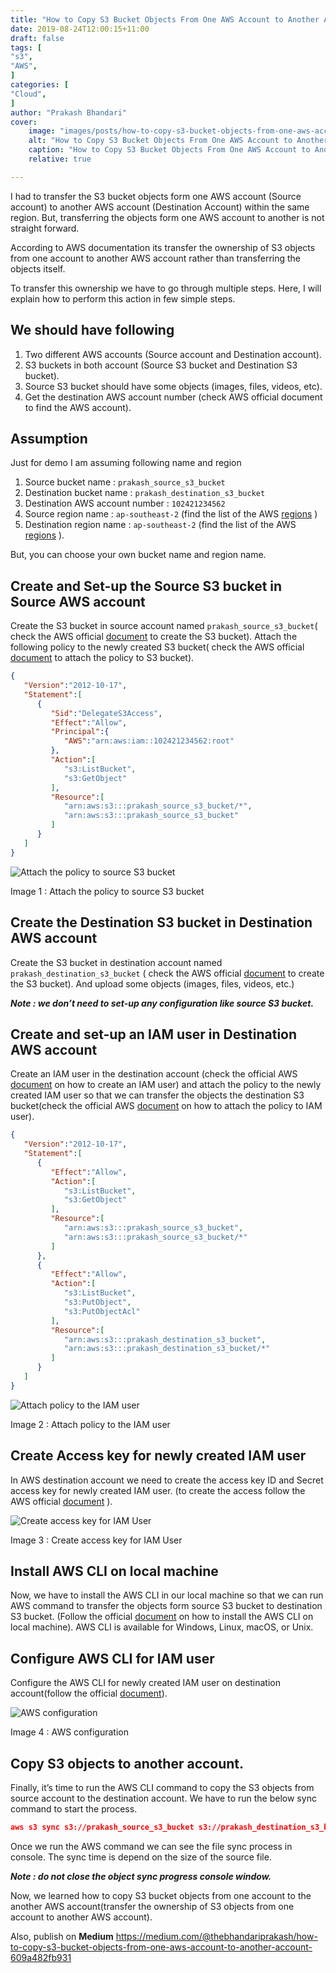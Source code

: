 ```yaml
---
title: "How to Copy S3 Bucket Objects From One AWS Account to Another Account"
date: 2019-08-24T12:00:15+11:00
draft: false
tags: [
"s3",
"AWS",
]
categories: [
"Cloud",
]
author: "Prakash Bhandari"
cover:
    image: "images/posts/how-to-copy-s3-bucket-objects-from-one-aws-account-to-another-account/how-to-copy-s3-bucket-objects-from-one-aws-account-to-another-account.webp"
    alt: "How to Copy S3 Bucket Objects From One AWS Account to Another Account"
    caption: "How to Copy S3 Bucket Objects From One AWS Account to Another Account"
    relative: true

---
```


I had to transfer the S3 bucket objects form one AWS account (Source account) to another AWS account (Destination Account) within the same region.
But, transferring the objects form one AWS account to another is not straight forward.

According to AWS documentation its transfer the ownership of S3 objects from one account to another AWS account rather than transferring the objects itself.

To transfer this ownership we have to go through multiple steps. Here, I will explain how to perform this action in few simple steps.

## We should have following

1. Two different AWS accounts (Source account and Destination account).
2. S3 buckets in both account (Source S3 bucket and Destination S3 bucket).
3. Source S3 bucket should have some objects (images, files, videos, etc).
4. Get the destination AWS account number (check AWS official document to find the AWS account).

## Assumption

Just for demo I am assuming following name and region

1. Source bucket name : `prakash_source_s3_bucket`
2. Destination bucket name : `prakash_destination_s3_bucket`
3. Destination AWS account number : `102421234562`
4. Source region name : `ap-southeast-2` (find the list of the AWS [regions](https://docs.aws.amazon.com/AmazonRDS/latest/UserGuide/Concepts.RegionsAndAvailabilityZones.html) )
5. Destination region name : `ap-southeast-2` (find the list of the AWS [regions](https://docs.aws.amazon.com/AmazonRDS/latest/UserGuide/Concepts.RegionsAndAvailabilityZones.html) ).

But, you can choose your own bucket name and region name.

## Create and Set-up the Source S3 bucket in Source AWS account

Create the S3 bucket in source account named `prakash_source_s3_bucket`( check the AWS official [document](https://docs.aws.amazon.com/AmazonS3/latest/userguide/creating-bucket.html) to create the S3 bucket). 
Attach the following policy to the newly created S3 bucket( check the AWS official [document](https://docs.aws.amazon.com/AmazonS3/latest/userguide/example-bucket-policies.html) to attach the policy to S3 bucket).

```json
{
   "Version":"2012-10-17",
   "Statement":[
      {
         "Sid":"DelegateS3Access",
         "Effect":"Allow",
         "Principal":{
            "AWS":"arn:aws:iam::102421234562:root"
         },
         "Action":[
            "s3:ListBucket",
            "s3:GetObject"
         ],
         "Resource":[
            "arn:aws:s3:::prakash_source_s3_bucket/*",
            "arn:aws:s3:::prakash_source_s3_bucket"
         ]
      }
   ]
}
```
![Attach the policy to source S3 bucket](/images/posts/how-to-copy-s3-bucket-objects-from-one-aws-account-to-another-account/attach-the-policy-to-source-s3-bucket.webp#center "Attach the policy to source S3 bucket")

   Image 1 : Attach the policy to source S3 bucket

## Create the Destination S3 bucket in Destination AWS account

Create the S3 bucket in destination account named `prakash_destination_s3_bucket` 
( check the AWS official [document](https://docs.aws.amazon.com/AmazonS3/latest/userguide/creating-bucket.html) to create the S3 bucket). 
And upload some objects (images, files, videos, etc.)

***Note : we don’t need to set-up any configuration like source S3 bucket.***

## Create and set-up an IAM user in Destination AWS account

Create an IAM user in the destination account (check the official AWS [document](https://docs.aws.amazon.com/AmazonS3/latest/userguide/creating-bucket.html) on how to create an IAM user) 
and attach the policy to the newly created IAM user so that we can transfer the objects the destination S3 
bucket(check the official AWS [document](https://docs.aws.amazon.com/AmazonS3/latest/userguide/example-bucket-policies.html) on how to attach the policy to IAM user).

```json
{ 
   "Version":"2012-10-17",
   "Statement":[ 
      { 
         "Effect":"Allow",
         "Action":[ 
            "s3:ListBucket",
            "s3:GetObject"
         ],
         "Resource":[ 
            "arn:aws:s3:::prakash_source_s3_bucket",
            "arn:aws:s3:::prakash_source_s3_bucket/*"
         ]
      },
      { 
         "Effect":"Allow",
         "Action":[ 
            "s3:ListBucket",
            "s3:PutObject",
            "s3:PutObjectAcl"
         ],
         "Resource":[ 
            "arn:aws:s3:::prakash_destination_s3_bucket",
            "arn:aws:s3:::prakash_destination_s3_bucket/*"
         ]
      }
   ]
}
```

![Attach policy to the IAM user](/images/posts/how-to-copy-s3-bucket-objects-from-one-aws-account-to-another-account/attach-policy-to-the-Iiam-user.webp#center "Attach policy to the IAM user")

Image 2 : Attach policy to the IAM user

## Create Access key for newly created IAM user

In AWS destination account we need to create the access key ID and Secret access key for newly created IAM user. (to create the access follow the AWS official [document](https://docs.aws.amazon.com/IAM/latest/UserGuide/id_credentials_access-keys.html#Using_CreateAccessKey) ).


![Create access key for IAM User](/images/posts/how-to-copy-s3-bucket-objects-from-one-aws-account-to-another-account/create-access-key-for-iam-user.webp#center "Create access key for IAM User") 

Image 3 : Create access key for IAM User

## Install AWS CLI on local machine

Now, we have to install the AWS CLI in our local machine so that we can run AWS command to transfer the objects form source S3 bucket to destination S3 bucket. (Follow the official [document](https://docs.aws.amazon.com/cli/latest/userguide/getting-started-install.html) on how to install the AWS CLI on local machine). AWS CLI is available for Windows, Linux, macOS, or Unix.

## Configure AWS CLI for IAM user

Configure the AWS CLI for newly created IAM user on destination account(follow the official [document](https://docs.aws.amazon.com/cli/latest/userguide/cli-chap-configure.html)).

![AWS configuration](/images/posts/how-to-copy-s3-bucket-objects-from-one-aws-account-to-another-account/aws-configuration.webp#center "AWS configuration")

Image 4 : AWS configuration

## Copy S3 objects to another account.

Finally, it’s time to run the AWS CLI command to copy the S3 objects from source account to the destination account. We have to run the below sync command to start the process.

```json
aws s3 sync s3://prakash_source_s3_bucket s3://prakash_destination_s3_bucket --source-region ap-southeast-2 --region ap-southeast-2
```

Once we run the AWS command we can see the file sync process in console. The sync time is depend on the size of the source file.

***Note : do not close the object sync progress console window.***

Now, we learned how to copy S3 bucket objects from one account to the another AWS account(transfer the ownership of S3 objects from one account to another AWS account).

Also, publish on **Medium** https://medium.com/@thebhandariprakash/how-to-copy-s3-bucket-objects-from-one-aws-account-to-another-account-609a482fb931

